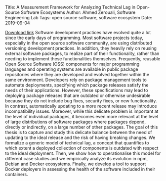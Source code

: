 Title: A Measurement Framework for Analyzing Technical Lag in Open-Source Software Ecosystems
Author: Ahmed Zerouali, Software Engineering Lab
Tags: open source software, software ecosystem
Date: 2019-09-04

[Download link](https://github.com/neglectos/PhD_Dissertation)
Software development practices have evolved quite a lot since the early days of programming. Most software projects today, especially in the open source software community, are using distributed versioning development practices. In addition, they heavily rely on reusing external software packages, to realize part of their functionality, rather than needing to implement these functionalities themselves. Frequently, reusable Open Source Software (OSS) components for major programming languages and operating systems are available in public package repositories where they are developed and evolved together within the same environment. Developers rely on package management tools to automate deployments, specifying which package releases satisfy the needs of their applications. However, these specifications may lead to deploying package releases that are outdated or otherwise undesirable because they do not include bug fixes, security fixes, or new functionality. In contrast, automatically updating to a more recent release may introduce incompatibility issues. Moreover, while this delicate problem is important at the level of individual packages, it becomes even more relevant at the level of large distributions of software packages where packages depend, directly or indirectly, on a large number of other packages. The goal of this thesis is to capture and study this delicate balance between the need of updating to the ideal release and the risk of having breaking changes. We formalize a generic model of technical lag, a concept that quantifies to which extent a deployed collection of components is outdated with respect to the ideal deployment. Then, we show how to operationalise this model for different case studies and we empirically analyze its evolution in npm, Debian and Docker ecosystems. Finally, we develop a tool to support Docker deployers in assessing the health of the software included in their containers.